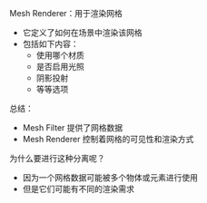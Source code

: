 Mesh Renderer：用于渲染网格
- 它定义了如何在场景中渲染该网格
- 包括如下内容：
	- 使用哪个材质
	- 是否启用光照
	- 阴影投射
	- 等等选项

总结：
- Mesh Filter 提供了网格数据
- Mesh Renderer 控制着网格的可见性和渲染方式

为什么要进行这种分离呢？
- 因为一个网格数据可能被多个物体或元素进行使用
- 但是它们可能有不同的渲染需求